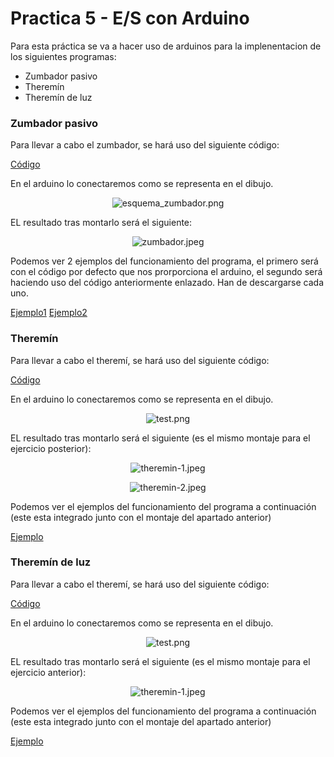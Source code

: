 # Practica 5 - E/S con Arduino

Para esta práctica se va a hacer uso de arduinos para la implenentacion de los siguientes programas:
- Zumbador pasivo
- Theremín
- Theremín de luz

### Zumbador pasivo
Para llevar a cabo el zumbador, se hará uso del siguiente código:

[Código](https://github.com/JmZero/Estructura_de_Computadores_18-19/blob/master/Practica5/Zumbador_pasivo/passive_buzzer.ino)

En el arduino lo conectaremos como se representa en el dibujo.
<p align="center"> <img src="https://github.com/JmZero/Estructura_de_Computadores_18-19/blob/master/Practica5/img/esquema_zumbador.png" title="esquema_zumbador.png"> </p>

EL resultado tras montarlo será el siguiente:

<p align="center"> <img src="https://github.com/JmZero/Estructura_de_Computadores_18-19/blob/master/Practica5/img/zumbador.jpeg" title="zumbador.jpeg"> </p>

Podemos ver 2 ejemplos del funcionamiento del programa, el primero será con el código por defecto que nos prorporciona el arduino, el segundo será haciendo uso del código anteriormente enlazado. Han de descargarse cada uno.

[Ejemplo1](https://github.com/JmZero/Estructura_de_Computadores_18-19/blob/master/Practica5/video/zumbador-1.mp4)
[Ejemplo2](https://github.com/JmZero/Estructura_de_Computadores_18-19/blob/master/Practica5/video/zumbador-2.mp4)

### Theremín
Para llevar a cabo el theremí, se hará uso del siguiente código:

[Código](https://github.com/JmZero/Estructura_de_Computadores_18-19/blob/master/Practica5/Theremin/theremin.ino)

En el arduino lo conectaremos como se representa en el dibujo.
<p align="center"> <img src="https://github.com/JmZero/Estructura_de_Computadores_18-19/blob/master/Practica5/img/esquema_theremin.png" title="test.png"> </p>

EL resultado tras montarlo será el siguiente (es el mismo montaje para el ejercicio posterior):

<p align="center"> <img src="https://github.com/JmZero/Estructura_de_Computadores_18-19/blob/master/Practica5/img/theremin-1.jpeg" title="theremin-1.jpeg"> </p>

<p align="center"> <img src="https://github.com/JmZero/Estructura_de_Computadores_18-19/blob/master/Practica5/img/theremin-1.jpeg" title="theremin-2.jpeg"> </p>

Podemos ver el ejemplos del funcionamiento del programa a continuación (este esta integrado junto con el montaje del apartado anterior)

[Ejemplo](https://github.com/JmZero/Estructura_de_Computadores_18-19/blob/master/Practica5/video/theremin.mp4)

### Theremín de luz
Para llevar a cabo el theremí, se hará uso del siguiente código:

[Código](https://github.com/JmZero/Estructura_de_Computadores_18-19/blob/master/Practica5/Photocell/Photocell.ino)

En el arduino lo conectaremos como se representa en el dibujo.
<p align="center"> <img src="https://github.com/JmZero/Estructura_de_Computadores_18-19/blob/master/Practica5/img/esquema_zumbador.png" title="test.png"> </p>

EL resultado tras montarlo será el siguiente (es el mismo montaje para el ejercicio anterior):

<p align="center"> <img src="https://github.com/JmZero/Estructura_de_Computadores_18-19/blob/master/Practica5/img/theremin-luz.jpeg" title="theremin-1.jpeg"> </p>

Podemos ver el ejemplos del funcionamiento del programa a continuación (este esta integrado junto con el montaje del apartado anterior)

[Ejemplo](https://github.com/JmZero/Estructura_de_Computadores_18-19/blob/master/Practica5/video/theremin-luz.mp4)

